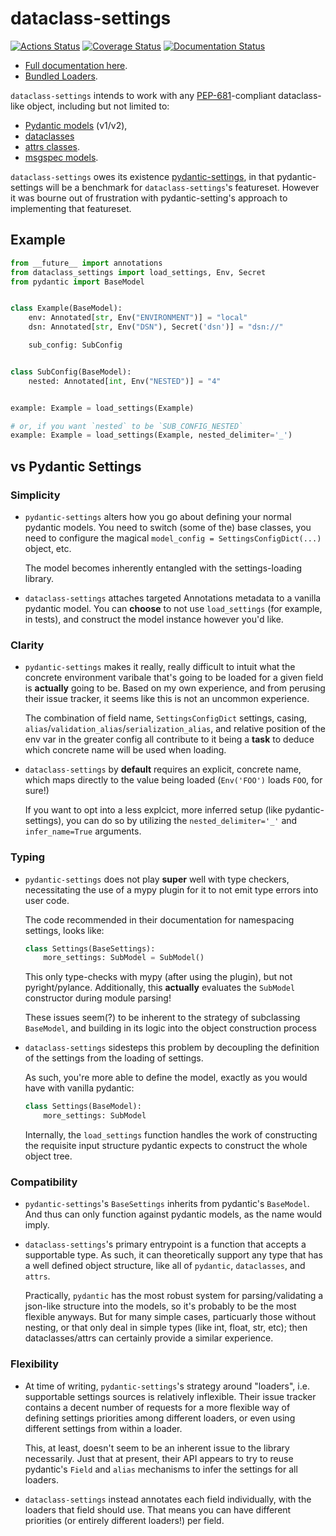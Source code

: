 # dataclass-settings

[![Actions Status](https://github.com/DanCardin/dataclass-settings/actions/workflows/test.yml/badge.svg)](https://github.com/dancardin/dataclass-settings/actions)
[![Coverage Status](https://coveralls.io/repos/github/DanCardin/dataclass-settings/badge.svg?branch=main)](https://coveralls.io/github/DanCardin/dataclass-settings?branch=main)
[![Documentation Status](https://readthedocs.org/projects/dataclass-settings/badge/?version=latest)](https://dataclass-settings.readthedocs.io/en/latest/?badge=latest)

- [Full documentation here](https://dataclass-settings.readthedocs.io/en/latest/).
- [Bundled Loaders](https://dataclass-settings.readthedocs.io/en/latest/loaders.html).

`dataclass-settings` intends to work with any
[PEP-681](https://peps.python.org/pep-0681/)-compliant dataclass-like object,
including but not limited to:

- [Pydantic models](https://pydantic-docs.helpmanual.io/) (v1/v2),
- [dataclasses](https://docs.python.org/3/library/dataclasses.html)
- [attrs classes](https://www.attrs.org/en/stable/).
- [msgspec models](https://jcristharif.com/msgspec/).

`dataclass-settings` owes its existence
[pydantic-settings](https://github.com/pydantic/pydantic-settings), in that
pydantic-settings will be a benchmark for `dataclass-settings`'s featureset.
However it was bourne out of frustration with pydantic-setting's approach to
implementing that featureset.

## Example

```python
from __future__ import annotations
from dataclass_settings import load_settings, Env, Secret
from pydantic import BaseModel


class Example(BaseModel):
    env: Annotated[str, Env("ENVIRONMENT")] = "local"
    dsn: Annotated[str, Env("DSN"), Secret('dsn')] = "dsn://"

    sub_config: SubConfig


class SubConfig(BaseModel):
    nested: Annotated[int, Env("NESTED")] = "4"


example: Example = load_settings(Example)

# or, if you want `nested` to be `SUB_CONFIG_NESTED`
example: Example = load_settings(Example, nested_delimiter='_')
```

## vs Pydantic Settings

### Simplicity

- `pydantic-settings` alters how you go about defining your normal pydantic
  models. You need to switch (some of the) base classes, you need to configure
  the magical `model_config = SettingsConfigDict(...)` object, etc.

  The model becomes inherently entangled with the settings-loading library.

- `dataclass-settings` attaches targeted Annotations metadata to a vanilla
  pydantic model. You can **choose** to not use `load_settings` (for example, in
  tests), and construct the model instance however you'd like.

### Clarity

- `pydantic-settings` makes it really, really difficult to intuit what the
  concrete environment varibale that's going to be loaded for a given field is
  **actually** going to be. Based on my own experience, and from perusing their
  issue tracker, it seems like this is not an uncommon experience.

  The combination of field name, `SettingsConfigDict` settings, casing,
  `alias`/`validation_alias`/`serialization_alias`, and relative position of the
  env var in the greater config all contribute to it being a **task** to deduce
  which concrete name will be used when loading.

- `dataclass-settings` by **default** requires an explicit, concrete name, which
  maps directly to the value being loaded (`Env('FOO')` loads `FOO`, for sure!)

  If you want to opt into a less explcict, more inferred setup (like
  pydantic-settings), you can do so by utilizing the `nested_delimiter='_'` and
  `infer_name=True` arguments.

### Typing

- `pydantic-settings` does not play **super** well with type checkers,
  necessitating the use of a mypy plugin for it to not emit type errors into
  user code.

  The code recommended in their documentation for namespacing settings, looks
  like:

  ```python
  class Settings(BaseSettings):
      more_settings: SubModel = SubModel()
  ```

  This only type-checks with mypy (after using the plugin), but not
  pyright/pylance. Additionally, this **actually** evaluates the `SubModel`
  constructor during module parsing!

  These issues seem(?) to be inherent to the strategy of subclassing
  `BaseModel`, and building in its logic into the object construction process

- `dataclass-settings` sidesteps this problem by decoupling the definition of
  the settings from the loading of settings.

  As such, you're more able to define the model, exactly as you would have with
  vanilla pydantic:

  ```python
  class Settings(BaseModel):
      more_settings: SubModel
  ```

  Internally, the `load_settings` function handles the work of constructing the
  requisite input structure pydantic expects to construct the whole object tree.

### Compatibility

- `pydantic-settings`'s `BaseSettings` inherits from pydantic's `BaseModel`. And
  thus can only function against pydantic models, as the name would imply.

- `dataclass-settings`'s primary entrypoint is a function that accepts a
  supportable type. As such, it can theoretically support any type that has a
  well defined object structure, like all of `pydantic`, `dataclasses`, and
  `attrs`.

  Practically, `pydantic` has the most robust system for parsing/validating a
  json-like structure into the models, so it's probably to be the most flexible
  anyways. But for many simple cases, particuarly those without nesting, or that
  only deal in simple types (like int, float, str, etc); then dataclasses/attrs
  can certainly provide a similar experience.

### Flexibility

- At time of writing, `pydantic-settings`'s strategy around "loaders", i.e.
  supportable settings sources is relatively inflexible. Their issue tracker
  contains a decent number of requests for a more flexible way of defining
  settings priorities among different loaders, or even using different settings
  from within a loader.

  This, at least, doesn't seem to be an inherent issue to the library
  necessarily. Just that at present, their API appears to try to reuse
  pydantic's `Field` and `alias` mechanisms to infer the settings for all
  loaders.

- `dataclass-settings` instead annotates each field individually, with the
  loaders that field should use. That means you can have different priorities
  (or entirely different loaders!) per field.
